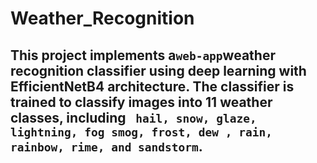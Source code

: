 # Weather_Recognition
## This project implements a` web-app `weather recognition classifier using deep learning with EfficientNetB4 architecture. The classifier is trained to classify images into 11 weather classes, including ` hail, snow, glaze, lightning, fog smog, frost, dew , rain, rainbow, rime, and sandstorm`.
